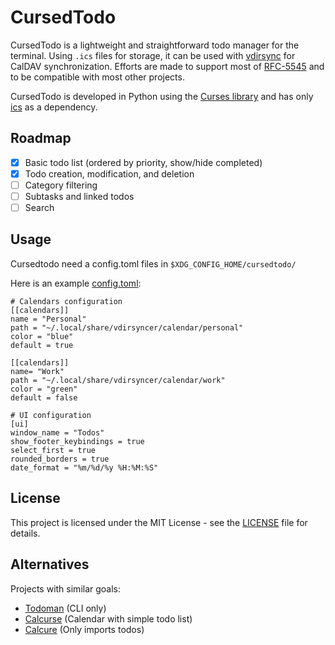 # CursedTodo

CursedTodo is a lightweight and straightforward todo manager for the terminal. Using `.ics` files for storage, it can be used with [vdirsync](http://vdirsyncer.pimutils.org) for CalDAV synchronization. Efforts are made to support most of [RFC-5545](https://icalendar.org/RFC-Specifications/iCalendar-RFC-5545/) and to be compatible with most other projects.

CursedTodo is developed in Python using the [Curses library](https://docs.python.org/3.13/library/curses.html) and has only [ics](https://github.com/ics-py/ics-py) as a dependency.

## Roadmap

- [x] Basic todo list (ordered by priority, show/hide completed)
- [x] Todo creation, modification, and deletion
- [ ] Category filtering
- [ ] Subtasks and linked todos
- [ ] Search

## Usage
Cursedtodo need a config.toml files in `$XDG_CONFIG_HOME/cursedtodo/`

Here is an example [config.toml](config.toml):
```
# Calendars configuration
[[calendars]]
name = "Personal"
path = "~/.local/share/vdirsyncer/calendar/personal"
color = "blue"
default = true

[[calendars]]
name= "Work"
path = "~/.local/share/vdirsyncer/calendar/work"
color = "green"
default = false

# UI configuration
[ui]
window_name = "Todos"
show_footer_keybindings = true
select_first = true
rounded_borders = true
date_format = "%m/%d/%y %H:%M:%S"

```

## License

This project is licensed under the MIT License - see the [LICENSE](LICENSE) file for details.

## Alternatives

Projects with similar goals:

- [Todoman](https://github.com/pimutils/todoman) (CLI only)
- [Calcurse](https://calcurse.org/) (Calendar with simple todo list)
- [Calcure](https://github.com/anufrievroman/calcure) (Only imports todos)
